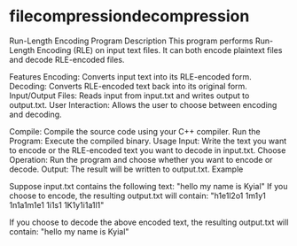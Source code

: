# filecompressiondecompression
Run-Length Encoding Program
Description
This program performs Run-Length Encoding (RLE) on input text files. It can both encode plaintext files and decode RLE-encoded files.

Features
Encoding: Converts input text into its RLE-encoded form.
Decoding: Converts RLE-encoded text back into its original form.
Input/Output Files: Reads input from input.txt and writes output to output.txt.
User Interaction: Allows the user to choose between encoding and decoding.

Compile: Compile the source code using your C++ compiler.
Run the Program: Execute the compiled binary.
Usage
Input: Write the text you want to encode or the RLE-encoded text you want to decode in input.txt.
Choose Operation: Run the program and choose whether you want to encode or decode.
Output: The result will be written to output.txt.
Example

Suppose input.txt contains the following text:
"hello my name is Kyial"
If you choose to encode, the resulting output.txt will contain:
"h1e1l2o1 1m1y1 1n1a1m1e1 1i1s1 1K1y1i1a1l1"

If you choose to decode the above encoded text, the resulting output.txt will contain:
"hello my name is Kyial"
